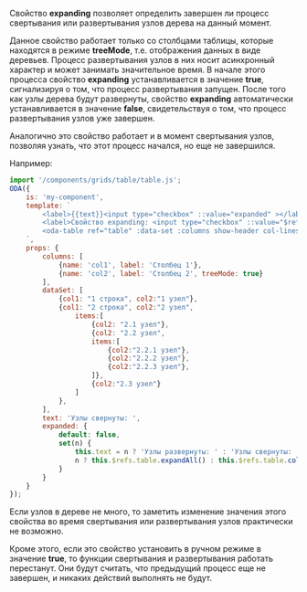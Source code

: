 Свойство **expanding** позволяет определить завершен ли процесс свертывания или развертывания узлов дерева на данный момент.

Данное свойство работает только со столбцами таблицы, которые находятся в режиме **treeMode**, т.е. отображения данных в виде деревьев. Процесс развертывания узлов в них носит асинхронный характер и может занимать значительное время. В начале этого процесса свойство **expanding** устанавливается в значение **true**, сигнализируя о том, что процесс развертывания запущен. После того как узлы дерева будут развернуты, свойство **expanding** автоматически устанавливается в значение **false**, свидетельствуя о том, что процесс развертывания узлов уже завершен.

Аналогично это свойство работает и в момент свертывания узлов, позволяя узнать, что этот процесс начался, но еще не завершился.

Например:

```javascript _run_line_edit_loadoda_[my-component.js]_h=240_
import '/components/grids/table/table.js';
ODA({
    is: 'my-component',
    template: `
        <label>{{text}}<input type="checkbox" ::value="expanded" ></label> <br>
        <label>Свойство expanding: <input type="checkbox" ::value="$refs.table.expanding" ></label> <br>
        <oda-table ref="table" :data-set :columns show-header col-lines auto-width></oda-table>
    `,
    props: {
        columns: [
            {name: 'col1', label: 'Столбец 1'},
            {name: 'col2', label: 'Столбец 2', treeMode: true}
        ],
        dataSet: [
            {col1: "1 строка", col2:"1 узел"},
            {col1: "2 строка", col2:"2 узел",
                items:[
                    {col2: "2.1 узел"},
                    {col2: "2.2 узел",
                    items:[
                        {col2:"2.2.1 узел"},
                        {col2:"2.2.2 узел"},
                        {col2:"2.2.3 узел"},
                    ]},
                    {col2:"2.3 узел"}
                ]
            },
        ],
        text: 'Узлы свернуты: ',
        expanded: {
            default: false,
            set(n) {
                this.text = n ? 'Узлы развернуты: ' : 'Узлы свернуты: ';
                n ? this.$refs.table.expandAll() : this.$refs.table.collapseAll();
            }
        }
    }
});
```

Если узлов в дереве не много, то заметить изменение значения этого свойства во время свертывания или развертывания узлов практически не возможно.

Кроме этого, если это свойство установить в ручном режиме в значение **true**, то функции свертывания и развертывания работать перестанут. Они будут считать, что предыдущий процесс еще не завершен, и никаких действий выполнять не будут.

